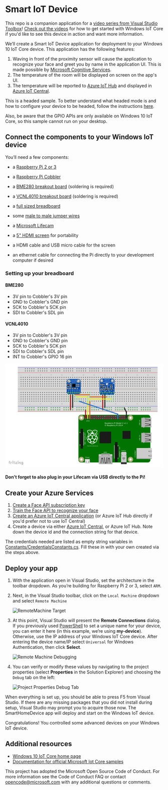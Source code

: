 # Smart IoT Device

This repo is a companion application for a [video series from Visual Studio Toolbox](https://www.youtube.com/watch?v=A-kazyOiBvs&list=PLReL099Y5nRdiWdu_J6lVkdYWLjkfZLKk)! [Check out the videos](https://www.youtube.com/watch?v=A-kazyOiBvs&list=PLReL099Y5nRdiWdu_J6lVkdYWLjkfZLKk) for how to get started with Windows IoT Core if you'd like to see this device in action and want more information.

We’ll create a Smart IoT Device application for deployment to your Windows 10 IoT Core device. This application has the following features:

1. Waving in front of the proximity sensor will cause the application to recognize your face and greet you by name in the application UI. This is made possible by [Microsoft Cognitive Services](https://docs.microsoft.com/en-us/azure/cognitive-services/face/overview?WT.mc_id=docs-vstoolbox-suhinton).
2. The temperature of the room will be displayed on screen on the app's UI.
3. The temperature will be reported to [Azure IoT Hub](https://docs.microsoft.com/en-us/azure/iot-hub/about-iot-hub?WT.mc_id=docs-vstoolbox-suhinton) and displayed in [Azure IoT Central](https://azure.microsoft.com/en-us/services/iot-central/).

This is a headed sample. To better understand what headed mode is and how to configure your device to be headed, follow the instructions [here](https://docs.microsoft.com/en-us/windows/iot-core/learn-about-hardware/headlessmode).

Also, be aware that the GPIO APIs are only available on Windows 10 IoT Core, so this sample cannot run on your desktop.


## Connect the components to your Windows IoT device


You’ll need a few components:

*   a [Raspberry Pi 2 or 3](https://www.adafruit.com/product/3055)

*   a [Raspberry Pi Cobbler](https://www.adafruit.com/product/2028)

*   a [BME280 breakout board](https://www.adafruit.com/product/2652) (soldering is required)

*   a [VCNL4010 breakout board](https://www.adafruit.com/product/466) (soldering is required)

*   a [full sized breadboard](https://www.adafruit.com/product/239)

*   some [male to male jumper wires](https://www.adafruit.com/product/758)

*	a [Microsoft Lifecam](https://www.microsoft.com/accessories/en-us/products/webcams/lifecam-hd-3000/t3h-00011)

*   a [5" HDMI screen](https://www.adafruit.com/product/2260) for portability

*   a HDMI cable and USB micro cable for the screen

*	an ethernet cable for connecting the Pi directly to your development computer if desired


### Setting up your breadboard

#### BME280

+ 3V pin to Cobbler's 3V pin
+ GND to Cobbler's GND pin
+ SCK to Cobbler's SCK pin
+ SDI to Cobbler's SDL pin

#### VCNL4010

+ 3V pin to Cobbler's 3V pin
+ GND to Cobbler's GND pin
+ SCK to Cobbler's SCK pin
+ SDI to Cobbler's SDL pin
+ INT to Cobbler's GPIO 16 pin

![breadboard diagram](breadboard.png)


#### Don't forget to also plug in your Lifecam via USB directly to the Pi!

## Create your Azure Services

1. [Create a Face API subscription key](https://docs.microsoft.com/en-us/azure/cognitive-services/face/quickstarts/csharp?WT.mc_id=docs-vstoolbox-suhinton)
2. [Train the Face API to recognize your face](https://docs.microsoft.com/en-us/azure/cognitive-services/face/face-api-how-to-topics/howtoidentifyfacesinimage?WT.mc_id=docs-vstoolbox-suhinton)
3. [Create an Azure IoT Central application](https://docs.microsoft.com/en-us/azure/iot-central/quick-deploy-iot-central?WT.mc_id=docs-vstoolbox-suhinton) (or Azure IoT Hub directly if you'd prefer not to use IoT Central)
4. Create a device via either [Azure IoT Central](https://docs.microsoft.com/en-us/azure/iot-central/tutorial-add-device?WT.mc_id=docs-vstoolbox-suhinton), or Azure IoT Hub. Note down the device id and the connection string for that device.

The credentials needed are listed as empty string variables in [Constants/CredentialsConstants.cs](https://github.com/noopkat/iotcore-smart-device/blob/master/Constants/CredentialsConstants.cs). Fill these in with your own created via the steps above.



## Deploy your app

1.  With the application open in Visual Studio, set the architecture in the toolbar dropdown. As you’re building for Raspberry Pi 2 or 3, select `ARM`.

2.  Next, in the Visual Studio toolbar, click on the `Local Machine` dropdown and select `Remote Machine`

    ![RemoteMachine Target](https://az835927.vo.msecnd.net/sites/iot/Resources/images/AppDeployment/cs-remote-machine-debugging.png)

3.  At this point, Visual Studio will present the **Remote Connections** dialog. If you previously used [PowerShell](https://docs.microsoft.com/en-us/windows/iot-core/connect-your-device/powershell) to set a unique name for your device, you can enter it here (in this example, we’re using **my-device**). Otherwise, use the IP address of your Windows IoT Core device. After entering the device name/IP select `Universal` for Windows Authentication, then click **Select**.

    ![Remote Machine Debugging](https://az835927.vo.msecnd.net/sites/iot/Resources/images/AppDeployment/cs-remote-connections.PNG)

4.  You can verify or modify these values by navigating to the project properties (select **Properties** in the Solution Explorer) and choosing the `Debug` tab on the left:

    ![Project Properties Debug Tab](https://az835927.vo.msecnd.net/sites/iot/Resources/images/AppDeployment/cs-debug-project-properties.PNG)

When everything is set up, you should be able to press F5 from Visual Studio. If there are any missing packages that you did not install during setup, Visual Studio may prompt you to acquire those now. The SmartHomeDevice app will deploy and start on the Windows IoT device.

Congratulations! You controlled some advanced devices on your Windows IoT device.



## Additional resources
* [Windows 10 IoT Core home page](https://developer.microsoft.com/en-us/windows/iot/)
* [Documentation for official Microsoft Iot Core samples](https://developer.microsoft.com/en-us/windows/iot/samples)

This project has adopted the Microsoft Open Source Code of Conduct. For more information see the Code of Conduct FAQ or contact <opencode@microsoft.com> with any additional questions or comments.
